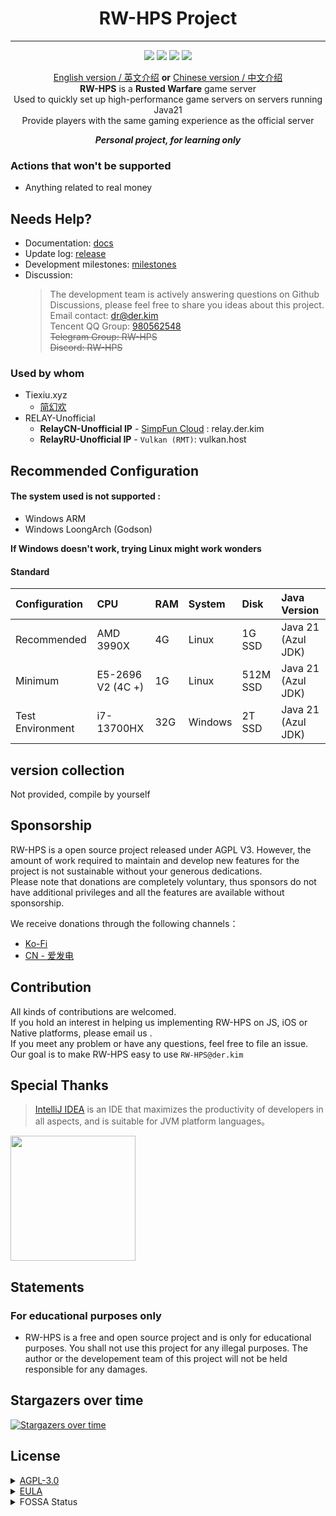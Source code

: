 <div align="center">
<h1>RW-HPS Project</h1>

----
![](https://img.shields.io/github/stars/RW-HPS/RW-HPS.svg)
![](https://github.com/RW-HPS/RW-HPS/actions/workflows/gradle.yml/badge.svg?branch=master)
![](https://jitpack.io/v/RW-HPS/RW-HPS.svg)
![](https://app.fossa.com/api/projects/git%2Bgithub.com%2RW-HPS%2FRW-HPS.svg?type=shield)

[English version / 英文介绍](README.md) **or** [Chinese version / 中文介绍](README-CN.md)  
**RW-HPS** is a **Rusted Warfare** game server  
Used to quickly set up high-performance game servers on servers running Java21  
Provide players with the same gaming experience as the official server

_**Personal project, for learning only**_
</div>

### Actions that won't be supported

- Anything related to real money

## Needs Help?

- Documentation: [docs](docs/en/README.md)
- Update log: [release](https://github.com/RW-HPS/RW-HPS/releases)
- Development milestones: [milestones](https://github.com/RW-HPS/RW-HPS/milestones)
- Discussion:
  > The development team is actively answering questions on Github Discussions, please feel free to share you ideas about this project.  
  > Email contact: dr@der.kim      
  > Tencent QQ Group: [980562548](https://qm.qq.com/cgi-bin/qm/qr?k=mxR_X-QsuLG6PeVaJspPqUOS_iWL02nx&jump_from=webapi&authKey=WSxLsF8GcHdYB3VIrOxNnprRSQBBlklBww6AF420KTmhcow3jYLQKEF3z3Qy+Vfx)  
  > <del>Telegram Group: RW-HPS </del>  
  > <del>Discord: RW-HPS </del>

### Used by whom

- Tiexiu.xyz
    - [简幻欢](https://sfe.simpfun.cn)
- RELAY-Unofficial
    - **RelayCN-Unofficial IP** - [SimpFun Cloud](https://cloud.simpfun.cn) : relay.der.kim
    - **RelayRU-Unofficial IP** - `Vulkan (RMT)`: vulkan.host

## Recommended Configuration

#### The system used is not supported :

+ Windows ARM
+ Windows LoongArch (Godson)

**If Windows doesn't work, trying Linux might work wonders**

#### Standard

| Configuration 		 | CPU                     | RAM 	 | System 			 | Disk 	   | Java Version |
|:-----------------|:------------------------|:------|:-----------|:---------|:-------------|
| Recommended 	    | AMD 3990X | 4G | Linux      | 1G SSD | Java 21 (Azul JDK)      |
| Minimum 	        | E5-2696 V2 (4C +)  | 1G  | Linux      | 512M SSD | Java 21 (Azul JDK)      |
| Test Environment 	        | i7-13700HX          | 32G  | Windows      | 2T SSD | Java 21 (Azul JDK)    |

## version collection
Not provided, compile by yourself

## Sponsorship

RW-HPS is a open source project released under AGPL V3. However, the amount of work required to maintain and develop new features for the
project is not sustainable without your generous dedications.  
Please note that donations are completely voluntary, thus sponsors do not have additional privileges and all the features are available
without sponsorship.

We receive donations through the following channels：

+ [Ko-Fi](https://ko-fi.com/derdct)
+ [CN - 爱发电](https://afdian.net/@derdct)

## Contribution

All kinds of contributions are welcomed.  
If you hold an interest in helping us implementing RW-HPS on JS, iOS or Native platforms, please email us .  
If you meet any problem or have any questions, feel free to file an issue. Our goal is to make RW-HPS easy to use `RW-HPS@der.kim`

## Special Thanks

> [IntelliJ IDEA](https://zh.wikipedia.org/zh-hans/IntelliJ_IDEA) is an IDE that maximizes the productivity of developers in all aspects,
> and is suitable for JVM platform languages。

[<img src=".github/jetbrains-variant-3.png" width="200"/>](https://www.jetbrains.com/?from=rw-hps)

## Statements

### For educational purposes only

- RW-HPS is a free and open source project and is only for educational purposes. You shall not use this project for any illegal purposes.
  The author or the developement team of this project will not be held responsible for any damages.

## Stargazers over time

[![Stargazers over time](https://starchart.cc/RW-HPS/RW-HPS.svg)](https://starchart.cc/RW-HPS/RW-HPS)

## License

<details>
  <summary><a href="https://www.gnu.org/licenses/agpl-3.0.html">AGPL-3.0</a></summary>

```
Copyright (C) 2020-2022 RW-HPS Team and contributors.

This program is free software: you can redistribute it and/or modify
it under the terms of the GNU Affero General Public License as
published by the Free Software Foundation, either version 3 of the
License.

This program is distributed in the hope that it will be useful,
but WITHOUT ANY WARRANTY; without even the implied warranty of
MERCHANTABILITY or FITNESS FOR A PARTICULAR PURPOSE.  See the
GNU Affero General Public License for more details.

You should have received a copy of the GNU Affero General Public License
along with this program.  If not, see <http://www.gnu.org/licenses/>.
```

</details>



<details>
  <summary><a href="https://github.com/RW-HPS/RW-HPS/blob/master/Server/src/main/resources/eula/China.md">EULA</a></summary>

```
版权所有©2022 Dr <RW-HPS@der.kim>

允许在其遵守CC BY-NC-SA 4.0协议的同时，每个人复制和分发此许可证文档的逐字记录副本，且允许对其进行更改，但必须保留其版权信息与原作者。

请务必仔细阅读和理解通用用户协议书中规定的所有权利和限制。在使用前，您需要仔细阅读并决定接受或不接受本协议的条款。除非或直至您接受本协议的条款，否则本软件及其相关副本、相关程序代码或相关资源不得在您的任何终端上下载、安装或使用。

您一旦下载、使用本软件及其相关副本、相关程序代码或相关资源，即表示您同意接受本协议各项条款的约束。如您不同意本协议中的条款，您则应当立即删除本软件、附属资源及其相关源代码。

本软件权利只许可使用，而不出售。

本协议与GNU Affero通用公共许可证(即AGPL协议)共同作为本软件与您的协议，且本协议与AGPL协议的冲突部分均按照本协议约束。您必须同时同意并遵守本协议与AGPL协议，否则，您应立即卸载、删除本软件、附属资源及其相关源代码。
```

</details>

<details>
  <summary>FOSSA Status</summary>

[![FOSSA Status](https://app.fossa.com/api/projects/git%2Bgithub.com%2FRW-HPS%2FRW-HPS.svg?type=large)](https://app.fossa.com/projects/git%2Bgithub.com%2FRW-HPS%2FRW-HPS?ref=badge_large)
</details>
